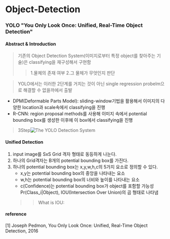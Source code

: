 # Object-Detection

### YOLO "You Only Look Once: Unified, Real-Time Object Detection"

#### Abstract & Introduction
>기존의 Object Detection System(이미지로부터 특정 object를 찾아주는 기술)은 classifying을 재구성해서 구현함
>    > 1.물체의 존재 여부 2.그 물체가 무엇인지 판단 

> YOLO에서는 이러한 2단계를 거치는 것이 아닌 single regression probelm으로 해결할 수 없을까에서 출발

- DPM(Deformable Parts Model): sliding-window기법을 활용해서 이미지의 다양한 location과 scale속에서 classifying을 진행
- R-CNN: region proposal methods를 사용해 이미지 속에서 potential bounding box를 생성한 이후에 이 box에서 classifying을 진행

>3Step![The YOLO Detection System](https://user-images.githubusercontent.com/96530828/167073401-2f9aad79-0d80-44d8-947c-5924e99677d0.jpg)
 

#### Unified Detection
>  
1. input image를 SxS Grid 격자 형태로 동등하게 나눈다.
2. 하나의 Grid격자는 B개의 potential bounding box를 가진다.
3. 하나의 potential bounding box는 x,y,w,h,c의 5가지 요소로 정의할 수 있다.
      - x,y는 potential bounding box의 중앙을 나타내는 요소
      - w,h는 potential bounding box의 너비와 높이를 나타내는 요소
      - c(Confidence)는 potential bounding box가 object를 포함할 가능성 Pr(Class_i|Object), IOU(Intersection Over Union)의 곱 형태로 나타냄
      >    > What is IOU: 


#### reference
[1] Joseph Pedmon, You Only Look Once: Unified, Real-Time Object Detection, 2016
